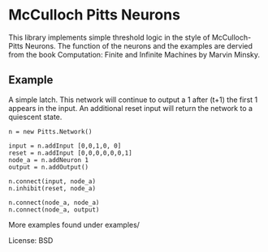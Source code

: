 # McCulloch Pitts Neurons

This library implements simple threshold logic in the style of
McCulloch-Pitts Neurons.
The function of the neurons and the examples are dervied from the book
Computation: Finite and Infinite Machines by Marvin Minsky.

## Example

A simple latch.  This network will continue to output a 1 after (t+1) the
first 1 appears in the input.  An additional reset input will return the
network to a quiescent state.

    n = new Pitts.Network()

    input = n.addInput [0,0,1,0, 0]
    reset = n.addInput [0,0,0,0,0,0,1]
    node_a = n.addNeuron 1
    output = n.addOutput()

    n.connect(input, node_a)
    n.inhibit(reset, node_a)

    n.connect(node_a, node_a)
    n.connect(node_a, output)

More examples found under examples/


License: BSD
